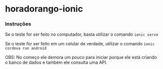 # horadorango-ionic

### Instruções
Se o teste for ser feito no computador, basta utilizar o comando ```ionic serve```

Se o teste for ser feito em um celular de verdade, utilizar o comando ```ionic cordova run android```

OBS: No começo ele demora um pouco para iniciar porque ele está criando o banco de dados e também ele consulta uma API.
